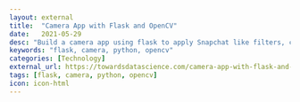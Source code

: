 ```yaml
---
layout: external
title:  "Camera App with Flask and OpenCV"
date:   2021-05-29
desc: "Build a camera app using flask to apply Snapchat like filters, click photos and record videos…"
keywords: "flask, camera, python, opencv"
categories: [Technology]
external_url: https://towardsdatascience.com/camera-app-with-flask-and-opencv-bd147f6c0eec?source=friends_link&sk=705255bd58cf139ad95ab2149806d8c6
tags: [flask, camera, python, opencv]
icon: icon-html
---
```

